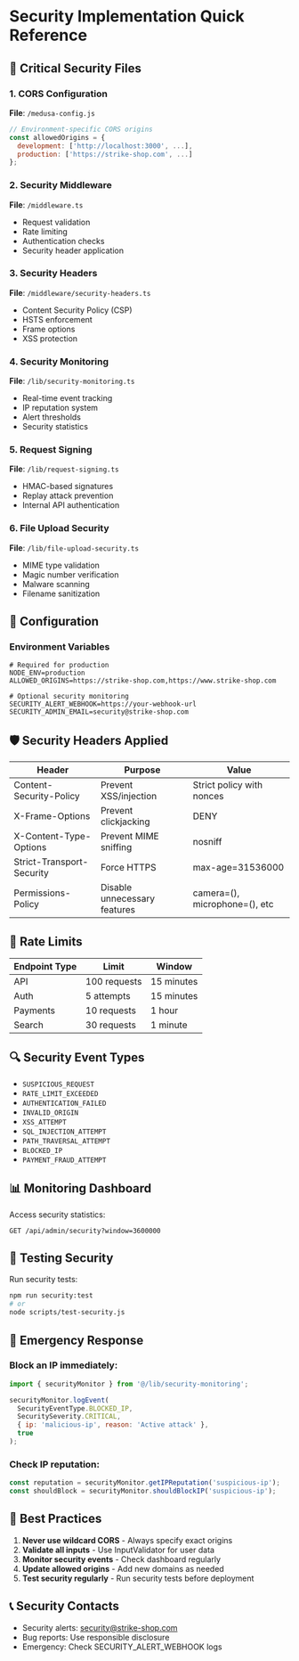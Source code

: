 # Security Implementation Quick Reference

## 🚨 Critical Security Files

### 1. CORS Configuration
**File**: `/medusa-config.js`
```javascript
// Environment-specific CORS origins
const allowedOrigins = {
  development: ['http://localhost:3000', ...],
  production: ['https://strike-shop.com', ...]
};
```

### 2. Security Middleware
**File**: `/middleware.ts`
- Request validation
- Rate limiting
- Authentication checks
- Security header application

### 3. Security Headers
**File**: `/middleware/security-headers.ts`
- Content Security Policy (CSP)
- HSTS enforcement
- Frame options
- XSS protection

### 4. Security Monitoring
**File**: `/lib/security-monitoring.ts`
- Real-time event tracking
- IP reputation system
- Alert thresholds
- Security statistics

### 5. Request Signing
**File**: `/lib/request-signing.ts`
- HMAC-based signatures
- Replay attack prevention
- Internal API authentication

### 6. File Upload Security
**File**: `/lib/file-upload-security.ts`
- MIME type validation
- Magic number verification
- Malware scanning
- Filename sanitization

## 🔧 Configuration

### Environment Variables
```env
# Required for production
NODE_ENV=production
ALLOWED_ORIGINS=https://strike-shop.com,https://www.strike-shop.com

# Optional security monitoring
SECURITY_ALERT_WEBHOOK=https://your-webhook-url
SECURITY_ADMIN_EMAIL=security@strike-shop.com
```

## 🛡️ Security Headers Applied

| Header | Purpose | Value |
|--------|---------|-------|
| Content-Security-Policy | Prevent XSS/injection | Strict policy with nonces |
| X-Frame-Options | Prevent clickjacking | DENY |
| X-Content-Type-Options | Prevent MIME sniffing | nosniff |
| Strict-Transport-Security | Force HTTPS | max-age=31536000 |
| Permissions-Policy | Disable unnecessary features | camera=(), microphone=(), etc |

## 🚦 Rate Limits

| Endpoint Type | Limit | Window |
|--------------|-------|---------|
| API | 100 requests | 15 minutes |
| Auth | 5 attempts | 15 minutes |
| Payments | 10 requests | 1 hour |
| Search | 30 requests | 1 minute |

## 🔍 Security Event Types

- `SUSPICIOUS_REQUEST`
- `RATE_LIMIT_EXCEEDED`
- `AUTHENTICATION_FAILED`
- `INVALID_ORIGIN`
- `XSS_ATTEMPT`
- `SQL_INJECTION_ATTEMPT`
- `PATH_TRAVERSAL_ATTEMPT`
- `BLOCKED_IP`
- `PAYMENT_FRAUD_ATTEMPT`

## 📊 Monitoring Dashboard

Access security statistics:
```
GET /api/admin/security?window=3600000
```

## 🧪 Testing Security

Run security tests:
```bash
npm run security:test
# or
node scripts/test-security.js
```

## 🚨 Emergency Response

### Block an IP immediately:
```javascript
import { securityMonitor } from '@/lib/security-monitoring';

securityMonitor.logEvent(
  SecurityEventType.BLOCKED_IP,
  SecuritySeverity.CRITICAL,
  { ip: 'malicious-ip', reason: 'Active attack' },
  true
);
```

### Check IP reputation:
```javascript
const reputation = securityMonitor.getIPReputation('suspicious-ip');
const shouldBlock = securityMonitor.shouldBlockIP('suspicious-ip');
```

## 🔐 Best Practices

1. **Never use wildcard CORS** - Always specify exact origins
2. **Validate all inputs** - Use InputValidator for user data
3. **Monitor security events** - Check dashboard regularly
4. **Update allowed origins** - Add new domains as needed
5. **Test security regularly** - Run security tests before deployment

## 📞 Security Contacts

- Security alerts: security@strike-shop.com
- Bug reports: Use responsible disclosure
- Emergency: Check SECURITY_ALERT_WEBHOOK logs